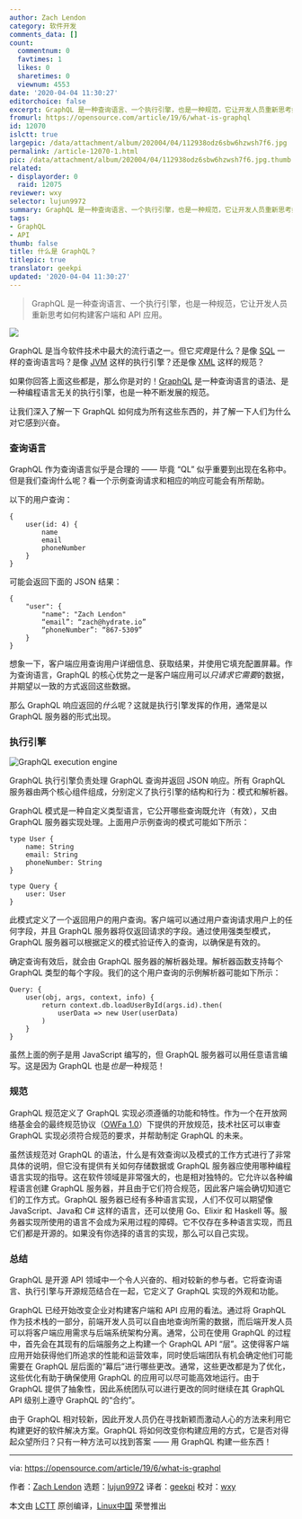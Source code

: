 ```yaml
---
author: Zach Lendon
category: 软件开发
comments_data: []
count:
  commentnum: 0
  favtimes: 1
  likes: 0
  sharetimes: 0
  viewnum: 4553
date: '2020-04-04 11:30:27'
editorchoice: false
excerpt: GraphQL 是一种查询语言、一个执行引擎，也是一种规范，它让开发人员重新思考如何构建客户端和 API 应用。
fromurl: https://opensource.com/article/19/6/what-is-graphql
id: 12070
islctt: true
largepic: /data/attachment/album/202004/04/112938odz6sbw6hzwsh7f6.jpg
permalink: /article-12070-1.html
pic: /data/attachment/album/202004/04/112938odz6sbw6hzwsh7f6.jpg.thumb.jpg
related:
- displayorder: 0
  raid: 12075
reviewer: wxy
selector: lujun9972
summary: GraphQL 是一种查询语言、一个执行引擎，也是一种规范，它让开发人员重新思考如何构建客户端和 API 应用。
tags:
- GraphQL
- API
thumb: false
title: 什么是 GraphQL？
titlepic: true
translator: geekpi
updated: '2020-04-04 11:30:27'
---
```



> 
> GraphQL 是一种查询语言、一个执行引擎，也是一种规范，它让开发人员重新思考如何构建客户端和 API 应用。
> 
> 
> 


![](/data/attachment/album/202004/04/112938odz6sbw6hzwsh7f6.jpg)


GraphQL 是当今软件技术中最大的流行语之一。但它*究竟*是什么？是像 [SQL](https://opensource.com/article/18/2/getting-started-sql) 一样的查询语言吗？是像 [JVM](https://www.cubrid.org/blog/understanding-jvm-internals/) 这样的执行引擎？还是像 [XML](https://www.w3.org/TR/xml/) 这样的规范？


如果你回答上面这些都是，那么你是对的！[GraphQL](http://graphql.org/) 是一种查询语言的语法、是一种编程语言无关的执行引擎，也是一种不断发展的规范。


让我们深入了解一下 GraphQL 如何成为所有这些东西的，并了解一下人们为什么对它感到兴奋。


### 查询语言


GraphQL 作为查询语言似乎是合理的 —— 毕竟 “QL” 似乎重要到出现在名称中。但是我们查询什么呢？看一个示例查询请求和相应的响应可能会有所帮助。


以下的用户查询：



```
{
    user(id: 4) {
        name
        email
        phoneNumber
    }
}
```

可能会返回下面的 JSON 结果：



```
{
    "user": {
        "name": "Zach Lendon"
        “email”: “zach@hydrate.io”
        “phoneNumber”: “867-5309”
    }
}
```

想象一下，客户端应用查询用户详细信息、获取结果，并使用它填充配置屏幕。作为查询语言，GraphQL 的核心优势之一是客户端应用可以*只请求它需要*的数据，并期望以一致的方式返回这些数据。


那么 GraphQL 响应返回的*什么*呢？这就是执行引擎发挥的作用，通常是以 GraphQL 服务器的形式出现。


### 执行引擎


![GraphQL execution engine](/data/attachment/album/202004/04/113038j66quegss79g86zh.png "GraphQL execution engine")


GraphQL 执行引擎负责处理 GraphQL 查询并返回 JSON 响应。所有 GraphQL 服务器由两个核心组件组成，分别定义了执行引擎的结构和行为：模式和解析器。


GraphQL 模式是一种自定义类型语言，它公开哪些查询既允许（有效），又由 GraphQL 服务器实现处理。上面用户示例查询的模式可能如下所示：



```
type User {
    name: String
    email: String
    phoneNumber: String
}

type Query {
    user: User
}
```

此模式定义了一个返回用户的用户查询。客户端可以通过用户查询请求用户上的任何字段，并且 GraphQL 服务器将仅返回请求的字段。通过使用强类型模式，GraphQL 服务器可以根据定义的模式验证传入的查询，以确保是有效的。


确定查询有效后，就会由 GraphQL 服务器的解析器处理。解析器函数支持每个 GraphQL 类型的每个字段。我们的这个用户查询的示例解析器可能如下所示：



```
Query: {
    user(obj, args, context, info) {
        return context.db.loadUserById(args.id).then(
            userData => new User(userData)
        )
    }
}
```

虽然上面的例子是用 JavaScript 编写的，但 GraphQL 服务器可以用任意语言编写。这是因为 GraphQL 也是*也是*一种规范！


### 规范


GraphQL 规范定义了 GraphQL 实现必须遵循的功能和特性。作为一个在开放网络基金会的最终规范协议（[OWFa 1.0](http://www.openwebfoundation.org/legal/the-owf-1-0-agreements/owfa-1-0---patent-only)）下提供的开放规范，技术社区可以审查 GraphQL 实现必须符合规范的要求，并帮助制定 GraphQL 的未来。


虽然该规范对 GraphQL 的语法，什么是有效查询以及模式的工作方式进行了非常具体的说明，但它没有提供有关如何存储数据或 GraphQL 服务器应使用哪种编程语言实现的指导。这在软件领域是非常强大的，也是相对独特的。它允许以各种编程语言创建 GraphQL 服务器，并且由于它们符合规范，因此客户端会确切知道它们的工作方式。GraphQL 服务器已经有多种语言实现，人们不仅可以期望像 JavaScript、Java和 C# 这样的语言，还可以使用 Go、Elixir 和 Haskell 等。服务器实现所使用的语言不会成为采用过程的障碍。它不仅存在多种语言实现，而且它们都是开源的。如果没有你选择的语言的实现，那么可以自己实现。


### 总结


GraphQL 是开源 API 领域中一个令人兴奋的、相对较新的参与者。它将查询语言、执行引擎与开源规范结合在一起，它定义了 GraphQL 实现的外观和功能。


GraphQL 已经开始改变企业对构建客户端和 API 应用的看法。通过将 GraphQL 作为技术栈的一部分，前端开发人员可以自由地查询所需的数据，而后端开发人员可以将客户端应用需求与后端系统架构分离。通常，公司在使用 GraphQL 的过程中，首先会在其现有的后端服务之上构建一个 GraphQL API “层”。这使得客户端应用开始获得他们所追求的性能和运营效率，同时使后端团队有机会确定他们可能需要在 GraphQL 层后面的“幕后”进行哪些更改。通常，这些更改都是为了优化，这些优化有助于确保使用 GraphQL 的应用可以尽可能高效地运行。由于 GraphQL 提供了抽象性，因此系统团队可以进行更改的同时继续在其 GraphQL API 级别上遵守 GraphQL 的“合约”。


由于 GraphQL 相对较新，因此开发人员仍在寻找新颖而激动人心的方法来利用它构建更好的软件解决方案。GraphQL 将如何改变你构建应用的方式，它是否对得起众望所归？只有一种方法可以找到答案 —— 用 GraphQL 构建一些东西！




---


via: <https://opensource.com/article/19/6/what-is-graphql>


作者：[Zach Lendon](https://opensource.com/users/zachlendon) 选题：[lujun9972](https://github.com/lujun9972) 译者：[geekpi](https://github.com/geekpi) 校对：[wxy](https://github.com/wxy)


本文由 [LCTT](https://github.com/LCTT/TranslateProject) 原创编译，[Linux中国](https://linux.cn/) 荣誉推出